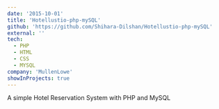 ```yaml
---
date: '2015-10-01'
title: 'Hotellustio-php-mySQL'
github: 'https://github.com/Shihara-Dilshan/Hotellustio-php-mySQL'
external: ''
tech:
  - PHP
  - HTML
  - CSS
  - MYSQL
company: 'MullenLowe'
showInProjects: true
---
```


A simple Hotel Reservation System with PHP and MySQL
